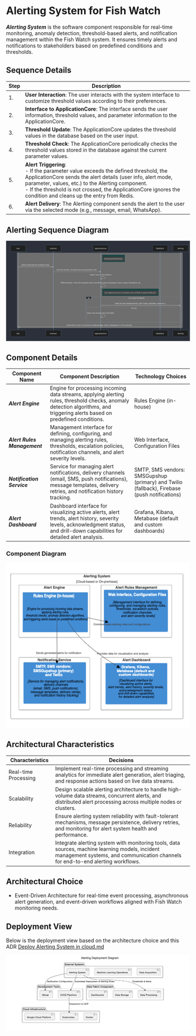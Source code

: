 # Alerting System for Fish Watch

***Alerting System*** is the software component responsible for real-time monitoring, anomaly detection, threshold-based alerts, and notification management within the Fish Watch system. It ensures timely alerts and notifications to stakeholders based on predefined conditions and thresholds.

## Sequence Details
| Step | Description |
| ---- | ----------- |
| 1.   | **User Interaction**: The user interacts with the system interface to customize threshold values according to their preferences. |
| 2.   | **Interface to ApplicationCore**: The interface sends the user information, threshold values, and parameter information to the ApplicationCore. |
| 3.   | **Threshold Update**: The ApplicationCore updates the threshold values in the database based on the user input. |
| 4.   | **Threshold Check**: The ApplicationCore periodically checks the threshold values stored in the database against the current parameter values. |
| 5.   | **Alert Triggering**: <br>   - If the parameter value exceeds the defined threshold, the ApplicationCore sends the alert details (user info, alert mode, parameter, values, etc.) to the Alerting component. <br>   - If the threshold is not crossed, the ApplicationCore ignores the condition and cleans up the entry from Redis. |
| 6.   | **Alert Delivery**: The Alerting component sends the alert to the user via the selected mode (e.g., message, email, WhatsApp). |

## Alerting Sequence Diagram
![Alert Sequence Diagram](../Assets/alerting_and_notification.png)   
## Component Details

| Component Name  | Component Description | Technology Choices |
| ------------- | ------------- | ------------- |
| ***Alert Engine***  | Engine for processing incoming data streams, applying alerting rules, threshold checks, anomaly detection algorithms, and triggering alerts based on predefined conditions. | Rules Engine (in-house) |
| ***Alert Rules Management***  | Management interface for defining, configuring, and managing alerting rules, thresholds, escalation policies, notification channels, and alert severity levels. | Web Interface, Configuration Files |
| ***Notification Service***  | Service for managing alert notifications, delivery channels (email, SMS, push notifications), message templates, delivery retries, and notification history tracking. | SMTP, SMS vendors: SMSGupshup (primary) and Twilio (fallback), Firebase (push notifications) |
| ***Alert Dashboard***  | Dashboard interface for visualizing active alerts, alert trends, alert history, severity levels, acknowledgment status, and drill-down capabilities for detailed alert analysis. | Grafana, Kibana, Metabase (default and custom dashboards) |

### Component Diagram
![Alert Component Diagram](../Assets/components/alerting.png)

## Architectural Characteristics

| Characteristics  | Decisions |
| ------------- | ------------- |
| Real-time Processing  | Implement real-time processing and streaming analytics for immediate alert generation, alert triaging, and response actions based on live data streams. |
| Scalability  | Design scalable alerting architecture to handle high-volume data streams, concurrent alerts, and distributed alert processing across multiple nodes or clusters. |
| Reliability  | Ensure alerting system reliability with fault-tolerant mechanisms, message persistence, delivery retries, and monitoring for alert system health and performance. |
| Integration  | Integrate alerting system with monitoring tools, data sources, machine learning models, incident management systems, and communication channels for end-to-end alerting workflows. |

## Architectural Choice

- Event-Driven Architecture for real-time event processing, asynchronous alert generation, and event-driven workflows aligned with Fish Watch monitoring needs.

## Deployment View
Below is the deployment view based on the architecture choice and this ADR [Deploy Alerting System in cloud.md](../ADRs/005-alerting-metrics-and-thresholds.md)

![Alerting System Deployment View](../Assets/deployment/alerting.png)
